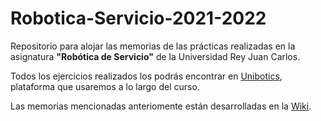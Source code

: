 # Robotica-Servicio-2021-2022

Repositorio para alojar las memorias de las prácticas realizadas en la asignatura **"Robótica de Servicio"** de la Universidad Rey Juan Carlos.

Todos los ejercicios realizados los podrás encontrar en [Unibotics](https://unibotics.org/), plataforma que usaremos a lo largo del curso.

Las memorias mencionadas anteriomente están desarrolladas en la [Wiki](https://github.com/jmrtzma/Robotica-Servicio-2021-2022/wiki).

